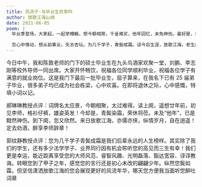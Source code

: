 ```yaml
---
title: 风流子·与毕业生欢聚吟
author: 放歌江海山阙
date: 2021-06-05
poem: |
  毕业季登场，大家起，一起举樽觞。想今朝相聚，千金难买，他年回忆，未免神伤。最好是，填词一首，好慰籍离肠。歌颂青春，共同留影，前程祝愿，苍溟遨翔。

  忽心中情动，想从前事业，矢志杏坛。为几千学子，青鬓成霜。谅今后生涯，放歌江海，老生故态，不改佯狂。君等若来劝酒，醉吐词章。
---
```


今日中午，我和陈敦老师的门下的硕士毕业生在九头鸟酒家欢聚一堂，刘鹏、李志刚等校外导师一同出席。大家开怀畅饮，祝福各位同学顺利毕业，祝福各位学子有满意的就业岗位。这是我门下最后一批毕业生，屈子算来，在我名下已有 25 届弟子毕业，很多弟子均已成为社会栋梁，心中欢喜。在即将退休之际，心中感慨，特填小词以记。

郝琳琳教授点评：词牌名太应景，今朝相聚，太过难得。读上阕，遥想廿年前，初见李师，格衫仔裤，雄姿英发！今却是，青鬓染霜，荣休将莅。未及“他年”，已是黯然神伤。到下阕，忽又欣然。来日放歌江海，亦儒亦侠，纵情岁月，自在逍遥！定去劝酒，醉享李师辞章！

郭纹静教授点评：您为几千学子青鬓成霜是我们后辈永远的人生榜样。其实除了我们的学生，还有多少法学学子、业界同行因有机会聆听您的高见而三生有幸！我们更是幸运，能近距离享受您的大师风范、睿智风趣、光明磊落、豁达宽容、谆谆教诲。转眼您到了甲子之年，感觉您的言行还是初心未改的翩翩少年。纵然您鬓如霜，但坚信潇洒放歌江海的您会展现更好的风流年华，哪天您方便我当面听您醉吐词章
